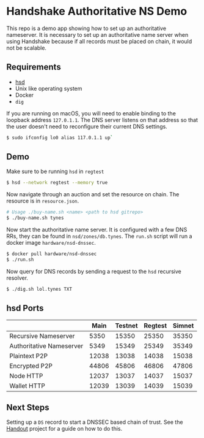 # Handshake Authoritative NS Demo

This repo is a demo app showing how to set up an authoritative
nameserver. It is necessary to set up an authoritative name
server when using Handshake because if all records must be
placed on chain, it would not be scalable.

## Requirements

- [hsd](https://github.com/handshake-org/hsd)
- Unix like operating system
- Docker
- `dig`

If you are running on macOS, you will need to enable
binding to the loopback address `127.0.1.1`. The DNS
server listens on that address so that the user doesn't
need to reconfigure their current DNS settings.

```bash
$ sudo ifconfig lo0 alias 117.0.1.1 up`
```


## Demo

Make sure to be running `hsd` in `regtest`

```bash
$ hsd --network regtest --memory true
```

Now navigate through an auction and set the resource on chain.
The resource is in `resource.json`.

```bash
# Usage ./buy-name.sh <name> <path to hsd gitrepo>
$ ./buy-name.sh tynes
```

Now start the authoritative name server. It is configured
with a few DNS RRs, they can be found in `nsd/zones/db.tynes`.
The `run.sh` script will run a docker image `hardware/nsd-dnssec`.

```bash
$ docker pull hardware/nsd-dnssec
$ ./run.sh
```

Now query for DNS records by sending a request to the `hsd`
recursive resolver.

```bash
$ ./dig.sh lol.tynes TXT
```

## hsd Ports

|                          | Main  | Testnet | Regtest | Simnet |
|--------------------------|-------|---------|---------|--------|
| Recursive Nameserver     | 5350  | 15350   | 25350   | 35350  |
| Authoritative Nameserver | 5349  | 15349   | 25349   | 35349  |
| Plaintext P2P            | 12038 | 13038   | 14038   | 15038  |
| Encrypted P2P            | 44806 | 45806   | 46806   | 47806  |
| Node HTTP                | 12037 | 13037   | 14037   | 15037  |
| Wallet HTTP              | 12039 | 13039   | 14039   | 15039  |


## Next Steps

Setting up a `DS` record to start a DNSSEC based chain of trust.
See the [Handout](https://github.com/pinheadmz/handout) project
for a guide on how to do this.
